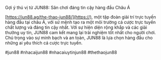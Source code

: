 Gợi ý thú vị từ JUN88: Sân chơi đáng tin cậy hàng đầu Châu Á

[https://jun88.ag/the-thao-jun88/](https://), một tập đoàn giải trí trực tuyến hàng đầu tại châu Á, với sứ mệnh tạo ra một môi trường cá cược trực tuyến chất lượng và đáng tin cậy nhất. Với sự hiện diện rộng khắp và các giải thưởng uy tín, JUN88 cam kết mang lại trải nghiệm tốt nhất cho người chơi. Chú trọng vào sự minh bạch và an toàn, JUN88 là lựa chọn hàng đầu cho những ai yêu thích cá cược trực tuyến.

#jun88 #nhacaijun88 #nhacaiuytinjun88 #thethaojun88 